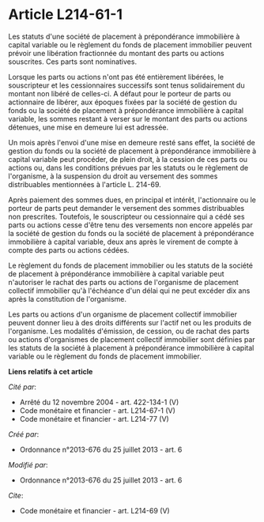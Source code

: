 # Article L214-61-1

Les statuts d'une société de placement à prépondérance immobilière à capital variable ou le règlement du fonds de placement
immobilier peuvent prévoir une libération fractionnée du montant des parts ou actions souscrites. Ces parts sont nominatives.

Lorsque les parts ou actions n'ont pas été entièrement libérées, le souscripteur et les cessionnaires successifs sont tenus
solidairement du montant non libéré de celles-ci. A défaut pour le porteur de parts ou actionnaire de libérer, aux époques
fixées par la société de gestion du fonds ou la société de placement à prépondérance immobilière à capital variable, les
sommes restant à verser sur le montant des parts ou actions détenues, une mise en demeure lui est adressée.

Un mois après l'envoi d'une mise en demeure resté sans effet, la société de gestion du fonds ou la société de placement à
prépondérance immobilière à capital variable peut procéder, de plein droit, à la cession de ces parts ou actions ou, dans les
conditions prévues par les statuts ou le règlement de l'organisme, à la suspension du droit au versement des sommes
distribuables mentionnées à l'article L. 214-69.

Après paiement des sommes dues, en principal et intérêt, l'actionnaire ou le porteur de parts peut demander le versement des
sommes distribuables non prescrites. Toutefois, le souscripteur ou cessionnaire qui a cédé ses parts ou actions cesse d'être
tenu des versements non encore appelés par la société de gestion du fonds ou la société de placement à prépondérance
immobilière à capital variable, deux ans après le virement de compte à compte des parts ou actions cédées.

Le règlement du fonds de placement immobilier ou les statuts de la société de placement à prépondérance immobilière à capital
variable peut n'autoriser le rachat des parts ou actions de l'organisme de placement collectif immobilier qu'à l'échéance
d'un délai qui ne peut excéder dix ans après la constitution de l'organisme.

Les parts ou actions d'un organisme de placement collectif immobilier peuvent donner lieu à des droits différents sur l'actif
net ou les produits de l'organisme. Les modalités d'émission, de cession, ou de rachat des parts ou actions d'organismes de
placement collectif immobilier sont définies par les statuts de la société à placement à prépondérance immobilière à capital
variable ou le règlement du fonds de placement immobilier.

**Liens relatifs à cet article**

_Cité par_:

  - Arrêté du 12 novembre 2004 - art. 422-134-1 (V)
  - Code monétaire et financier - art. L214-67-1 (V)
  - Code monétaire et financier - art. L214-77 (V)

_Créé par_:

  - Ordonnance n°2013-676 du 25 juillet 2013 - art. 6

_Modifié par_:

  - Ordonnance n°2013-676 du 25 juillet 2013 - art. 6

_Cite_:

  - Code monétaire et financier - art. L214-69 (V)

